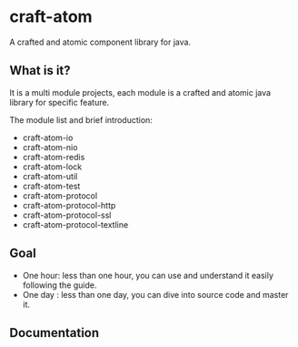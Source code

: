 # craft-atom
A crafted and atomic component library for java.

## What is it?

It is a multi module projects, each module is a crafted and atomic java library for specific feature.

The module list and brief introduction:

- craft-atom-io
- craft-atom-nio
- craft-atom-redis
- craft-atom-lock
- craft-atom-util
- craft-atom-test 
- craft-atom-protocol
- craft-atom-protocol-http
- craft-atom-protocol-ssl
- craft-atom-protocol-textline

## Goal

- One hour: less than one hour, you can use and understand it easily following the guide.
- One day : less than one day, you can dive into source code and master it.


## Documentation


